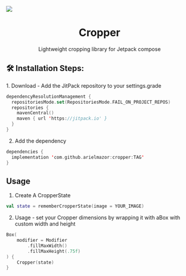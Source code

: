 [![](https://jitpack.io/v/arielmazor/cropper.svg)](https://jitpack.io/#arielmazor/cropper)
<h1 align="center" id="title">Cropper</h1>
<p align="center">Lightweight cropping library for Jetpack compose</p> 


<h2>🛠️ Installation Steps:</h2>
1. Download - Add the JitPack repository to your settings.grade

```kotlin
dependencyResolutionManagement {
  repositoriesMode.set(RepositoriesMode.FAIL_ON_PROJECT_REPOS)
  repositories {
    mavenCentral()
    maven { url 'https://jitpack.io' }
  }
}
```

2. Add the dependency

```kotlin
dependencies {
  implementation 'com.github.arielmazor:cropper:TAG'
}
```

<h2>Usage</h2>

1. Create A CropperState

```kotlin
val state = rememberCropperState(image = YOUR_IMAGE)
```

2. Usage - set your Cropper dimensions by wrapping it with aBox with custom width and height

```kotlin
Box(
    modifier = Modifier
        .fillMaxWidth()
        .fillMaxHeight(.75f)
) {
    Cropper(state)
}
```